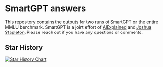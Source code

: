 # SmartGPT answers
This repository contains the outputs for two runs of SmartGPT on the entire MMLU benchmark. SmartGPT is a joint effort of [AIExplained](https://www.youtube.com/@aiexplained-official) and [Joshua Stapleton](https://www.patreon.com/JoshuaStapleton). Please reach out if you have any questions or comments.

## Star History

[![Star History Chart](https://api.star-history.com/svg?repos=Joshua-Stapleton/smartgpt-answers&type=Date)](https://star-history.com/#Joshua-Stapleton/smartgpt-answers&Date)

